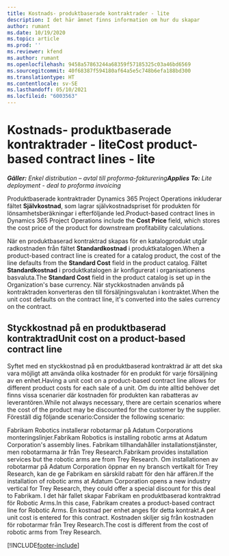 ```yaml
---
title: Kostnads- produktbaserade kontraktrader - lite
description: I det här ämnet finns information om hur du skapar
author: rumant
ms.date: 10/19/2020
ms.topic: article
ms.prod: ''
ms.reviewer: kfend
ms.author: rumant
ms.openlocfilehash: 9458a57863244a68359f57185325c03a46bd6569
ms.sourcegitcommit: 40f68387f594180af64a5e5c748b6efa188bd300
ms.translationtype: HT
ms.contentlocale: sv-SE
ms.lasthandoff: 05/10/2021
ms.locfileid: "6003563"
---
```

# <a name="cost-product-based-contract-lines---lite"></a><span data-ttu-id="16dd7-103">Kostnads- produktbaserade kontraktrader - lite</span><span class="sxs-lookup"><span data-stu-id="16dd7-103">Cost product-based contract lines - lite</span></span>

<span data-ttu-id="16dd7-104">_**Gäller:** Enkel distribution – avtal till proforma-fakturering_</span><span class="sxs-lookup"><span data-stu-id="16dd7-104">_**Applies To:** Lite deployment - deal to proforma invoicing_</span></span>


<span data-ttu-id="16dd7-105">Produktbaserade kontraktrader Dynamics 365 Project Operations inkluderar fältet **Självkostnad**, som lagrar självkostnadspriset för produkten för lönsamhetsberäkningar i efterföljande led.</span><span class="sxs-lookup"><span data-stu-id="16dd7-105">Product-based contract lines in Dynamics 365 Project Operations include the **Cost Price** field, which stores the cost price of the product for downstream profitability calculations.</span></span>

<span data-ttu-id="16dd7-106">När en produktbaserad kontraktrad skapas för en katalogprodukt utgår radkostnaden från fältet **Standardkostnad** i produktkatalogen.</span><span class="sxs-lookup"><span data-stu-id="16dd7-106">When a product-based contract line is created for a catalog product, the cost of the line defaults from the **Standard Cost** field in the product catalog.</span></span> <span data-ttu-id="16dd7-107">Fältet **Standardkostnad** i produktkatalogen är konfigurerat i organisationens basvaluta.</span><span class="sxs-lookup"><span data-stu-id="16dd7-107">The **Standard Cost** field in the product catalog is set up in the Organization's base currency.</span></span> <span data-ttu-id="16dd7-108">När styckkostnaden används på kontraktraden konverteras den till försäljningsvalutan i kontraktet.</span><span class="sxs-lookup"><span data-stu-id="16dd7-108">When the unit cost defaults on the contract line, it's converted into the sales currency on the contract.</span></span>

## <a name="unit-cost-on-a-product-based-contract-line"></a><span data-ttu-id="16dd7-109">Styckkostnad på en produktbaserad kontraktrad</span><span class="sxs-lookup"><span data-stu-id="16dd7-109">Unit cost on a product-based contract line</span></span>

<span data-ttu-id="16dd7-110">Syftet med en styckkostnad på en produktbaserad kontraktrad är att det ska vara möjligt att använda olika kostnader för en produkt för varje försäljning av en enhet.</span><span class="sxs-lookup"><span data-stu-id="16dd7-110">Having a unit cost on a product-based contract line allows for different product costs for each sale of a unit.</span></span> <span data-ttu-id="16dd7-111">Om du inte alltid behöver det finns vissa scenarier där kostnaden för produkten kan rabatteras av leverantören.</span><span class="sxs-lookup"><span data-stu-id="16dd7-111">While not always necessary, there are certain scenarios where the cost of the product may be discounted for the customer by the supplier.</span></span> <span data-ttu-id="16dd7-112">Föreställ dig följande scenario:</span><span class="sxs-lookup"><span data-stu-id="16dd7-112">Consider the following scenario:</span></span>

<span data-ttu-id="16dd7-113">Fabrikam Robotics installerar robotarmar på Adatum Corporations monteringslinjer.</span><span class="sxs-lookup"><span data-stu-id="16dd7-113">Fabrikam Robotics is installing robotic arms at Adatum Corporation's assembly lines.</span></span> <span data-ttu-id="16dd7-114">Fabrikam tillhandahåller installationstjänster, men robotarmarna är från Trey Research.</span><span class="sxs-lookup"><span data-stu-id="16dd7-114">Fabrikam provides installation services but the robotic arms are from Trey Research.</span></span> <span data-ttu-id="16dd7-115">Om installationen av robotarmar på Adatum Corporation öppnar en ny bransch vertikalt för Trey Research, kan de ge Fabrikam en särskild rabatt för den här affären.</span><span class="sxs-lookup"><span data-stu-id="16dd7-115">If the installation of robotic arms at Adatum Corporation opens a new industry vertical for Trey Research, they could offer a special discount for this deal to Fabrikam.</span></span> <span data-ttu-id="16dd7-116">I det här fallet skapar Fabrikam en produktbaserad kontraktrad för Robotic Arms.</span><span class="sxs-lookup"><span data-stu-id="16dd7-116">In this case, Fabrikam creates a product-based contract line for Robotic Arms.</span></span> <span data-ttu-id="16dd7-117">En kostnad per enhet anges för detta kontrakt.</span><span class="sxs-lookup"><span data-stu-id="16dd7-117">A per unit cost is entered for this contract.</span></span> <span data-ttu-id="16dd7-118">Kostnaden skiljer sig från kostnaden för robotarmar från Trey Research.</span><span class="sxs-lookup"><span data-stu-id="16dd7-118">The cost is different from the cost of robotic arms from Trey Research.</span></span>


[!INCLUDE[footer-include](../../includes/footer-banner.md)]